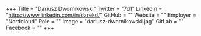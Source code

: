 +++
Title = "Dariusz Dwornikowski"
Twitter = "7d1"
LinkedIn = "https://www.linkedin.com/in/darekd/"
GitHub = ""
Website = ""
Employer = "Nordcloud"
Role = ""
Image = "dariusz-dwornikowski.jpg"
GitLab = ""
Facebook = ""
+++
